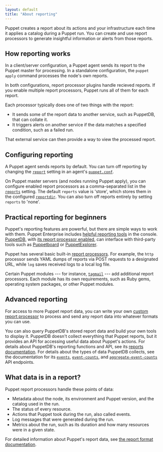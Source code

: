 ```yaml
---
layout: default
title: "About reporting"
---
```


[report]: /puppet/latest/configuration.html#report
[reports]: /puppet/latest/configuration.html#reports
[reportdir]: /puppet/latest/configuration.html#reportdir
[puppet.conf]: ./config_file_main.html

Puppet creates a report about its actions and your infrastructure each time it applies a catalog during a Puppet run. You can create and use report processors to generate insightful information or alerts from those reports.

## How reporting works

In a client/server configuration, a Puppet agent sends its report to the Puppet master for processing. In a standalone configuration, the `puppet apply` command processes the node's own reports.

In both configurations, report processor plugins handle recieved reports. If you enable multiple report processors, Puppet runs all of them for each report.

Each processor typically does one of two things with the report:

- It sends some of the report data to another service, such as PuppetDB, that can collate it.
- It triggers alerts on another service if the data matches a specified condition, such as a failed run.

That external service can then provide a way to view the processed report.

## Configuring reporting

A Puppet agent sends reports by default. You can turn off reporting by changing the [`report`][report] setting in an agent's [`puppet.conf`][puppet.conf].

On Puppet master servers (and nodes running Puppet apply), you can configure enabled report processors as a comma-separated list in the [`reports`][reports] setting. The default `reports` value is 'store', which stores them in the configured [`reportdir`][reportdir]. You can also turn off reports entirely by setting `reports` to 'none'.

## Practical reporting for beginners

Puppet's reporting features are powerful, but there are simple ways to work with them. Puppet Enterprise includes [helpful reporting tools]({{pe}}/CM_reports.html) in the console. [PuppetDB]({{puppetdb}}/), with [its report processor enabled]({{puppetdb}}/connect_puppet_master.html#enabling-report-storage), can interface with third-party tools such as [Puppetboard](https://github.com/puppet-community/puppetboard) or [PuppetExplorer](https://github.com/spotify/puppetexplorer).

Puppet has several basic built-in [report processors](/puppet/latest/report.html). For example, the `http` processor sends YAML dumps of reports via POST requests to a designated URL, while `log` saves received logs to a local log file.

Certain Puppet modules --- for instance, [`tagmail`](https://forge.puppetlabs.com/puppetlabs/tagmail) --- add additional report processors. Each module has its own requirements, such as Ruby gems, operating system packages, or other Puppet modules.

## Advanced reporting

For access to more Puppet report data, you can write your own [custom report processor](./reporting_write_processors.html) to process and send any report data into whatever formats you can use.

You can also query PuppetDB's stored report data and build your own tools to display it. PuppetDB doesn't collect everything that Puppet reports, but it provides an API for accessing useful data about Puppet's actions. For details about PuppetDB's reporting functions and API, see its [reports documentation]({{puppetdb}}/api/query/v4/reports.html). For details about the types of data PuppetDB collects, see the documentation for its [`events`]({{puppetdb}}/api/query/v4/events.html), [`event-counts`]({{puppetdb}}/api/query/v4/event-counts.html), and [`aggregate-event-counts`]({{puppetdb}}/api/query/v4/aggregate-event-counts.html) API endpoints.

## What data is in a report?

Puppet report processors handle these points of data:

* Metadata about the node, its environment and Puppet version, and the catalog used in the run.
* The status of every resource.
* Actions that Puppet took during the run, also called events.
* Log messages that were generated during the run.
* Metrics about the run, such as its duration and how many resources were in a given state.

For detailed information about Puppet's report data, see [the report format documentation](./format_report.markdown).
